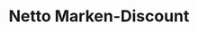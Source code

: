 ---
title: "Netto Marken-Discount"
url: /pirna/netto-marken-discount-pratzschwitzer-strasse/
shop: Supermarkt
---